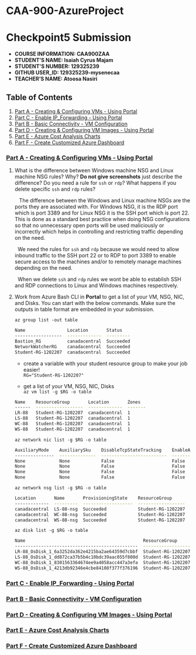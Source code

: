 # CAA-900-AzureProject

# Checkpoint5 Submission

- **COURSE INFORMATION: CAA900ZAA**
- **STUDENT’S NAME: Isaiah Cyrus Majam**
- **STUDENT'S NUMBER: 129325239**
- **GITHUB USER_ID: 129325239-mysenecaa**
- **TEACHER’S NAME: Atoosa Nasiri**

## Table of Contents

1. [Part A - Creating & Configuring VMs - Using Portal](#header)
2. [Part C - Enable IP_Forwarding - Using Portal](#header)
3. [Part B - Basic Connectivity - VM Configuration](#header)
4. [Part D - Creating & Configuring VM Images - Using Portal](#header)
5. [Part E - Azure Cost Analysis Charts](#header)
6. [Part F - Create Customized Azure Dashboard](#header)

### [Part A - Creating & Configuring VMs - Using Portal](#header)

1. What is the difference between Windows machine NSG and Linux machine NSG rules? Why? **Do not give screenshots** just describe the difference? Do you need a rule for `ssh` or `rdp`? What happens if you delete specific `ssh` and `rdp` rules?
    <p>&nbsp;&nbsp;
    The difference between the Windows and Linux machine NSGs are the ports they are associated with. For Windows NSG, it is the RDP port which is port 3389 and for Linux NSG it is the SSH port which is port 22. This is done as a standard best practice when doing NSG configurations so that no unnecessary open ports will be used maliciously or incorrectly which helps in controlling and restricting traffic depending on the need.

    &nbsp;&nbsp;We need the rules for `ssh` and `rdp` because we would need to allow inbound traffic to the SSH port 22 or to RDP to port 3389 to enable secure access to the machines and/or to remotely manage machines depending on the need. 

    &nbsp;&nbsp;When we delete `ssh` and `rdp` rules we wont be able to establish SSH and RDP connections to Linux and Windows machines respectively.
    </p>
2. Work from Azure Bash CLI in **Portal** to get a list of your VM, NSG, NIC, and Disks. You can start with the below commands. Make sure the outputs in table format are embedded in your submission.

    `az group list -out table`

    ```bash
    Name                Location       Status   
    ------------------  -------------  ---------
    Bastion_RG          canadacentral  Succeeded
    NetworkWatcherRG    canadacentral  Succeeded
    Student-RG-1202207  canadacentral  Succeeded
    ```

    * create a variable with your student resource group to make your job easier! <br />
    `RG="Student-RG-1202207"`

    * get a list of your VM, NSG, NIC, Disks <br />
    `az vm list -g $RG -o table`

    ```bash
    Name    ResourceGroup       Location       Zones
    ------  ------------------  -------------  -------
    LR-88   Student-RG-1202207  canadacentral  1
    LS-88   Student-RG-1202207  canadacentral  1
    WC-88   Student-RG-1202207  canadacentral  1
    WS-88   Student-RG-1202207  canadacentral  1
    ```


    `az network nic list -g $RG -o table`

    ```bash
    AuxiliaryMode    AuxiliarySku    DisableTcpStateTracking    EnableAcceleratedNetworking    EnableIPForwarding    Location       MacAddress         Name         NicType    Primary    ProvisioningState    ResourceGroup       ResourceGuid                          VnetEncryptionSupported
    ---------------  --------------  -------------------------  -----------------------------  --------------------  -------------  -----------------  -----------  ---------  ---------  -------------------  ------------------  ------------------------------------  -------------------------
    None             None            False                      False                          False                 canadacentral  00-0D-3A-E8-43-83  lr-88439_z1  Standard   True       Succeeded            Student-RG-1202207  8247b324-92eb-4075-8046-d353134fd748  False
    None             None            False                      False                          False                 canadacentral  60-45-BD-5C-59-DE  ls-88829_z1  Standard   True       Succeeded            Student-RG-1202207  4685cc5b-61a3-4ddb-b1ba-94d683e81760  False
    None             None            False                      False                          False                 canadacentral  00-22-48-B0-F9-3E  wc-88791_z1  Standard   True       Succeeded            Student-RG-1202207  1ac50127-64ba-4601-acf1-c346453b1745  False
    None             None            False                      False                          False                 canadacentral  00-22-48-AD-8F-F0  ws-88796_z1  Standard   True       Succeeded            Student-RG-1202207  c2dac78c-dca3-48b5-8e30-0ac6a9d8ff5b  False
    ```


    `az network nsg list -g $RG -o table`

    ```bash
    Location       Name       ProvisioningState    ResourceGroup       ResourceGuid
    -------------  ---------  -------------------  ------------------  ------------------------------------
    canadacentral  LS-88-nsg  Succeeded            Student-RG-1202207  61284cc6-4262-434e-96bc-d66302fba3f3
    canadacentral  WC-88-nsg  Succeeded            Student-RG-1202207  ee1785e1-943e-40f9-a88c-4d5c9aa83eb3
    canadacentral  WS-88-nsg  Succeeded            Student-RG-1202207  511e502d-dfde-46e4-bfe3-768c35b50d79    
    ```


    `az disk list -g $RG -o table`
    
    ```bash
    Name                                             ResourceGroup       Location       Zones    Sku           OsType    SizeGb    ProvisioningState
    -----------------------------------------------  ------------------  -------------  -------  ------------  --------  --------  -------------------
    LR-88_OsDisk_1_6a3252da362e4215ba2ae64359d7cbbf  Student-RG-1202207  canadacentral  1        Standard_LRS  Linux     64        Succeeded
    LS-88_OsDisk_1_dd872ca37b5b4c10bdc39aac055f800d  Student-RG-1202207  canadacentral  1        Standard_LRS  Linux     64        Succeeded
    WC-88_OsDisk_1_8301563364674ee9a4058acc447a3efa  Student-RG-1202207  canadacentral  1        Standard_LRS  Windows   127       Succeeded
    WS-88_OsDisk_1_4213db92346e4cbe84108f377f376196  Student-RG-1202207  canadacentral  1        Standard_LRS  Windows   127       Succeeded
    ```


### [Part C - Enable IP_Forwarding - Using Portal](#header)

### [Part B - Basic Connectivity - VM Configuration](#header)

### [Part D - Creating & Configuring VM Images - Using Portal](#header)

### [Part E - Azure Cost Analysis Charts](#header)

### [Part F - Create Customized Azure Dashboard](#header)